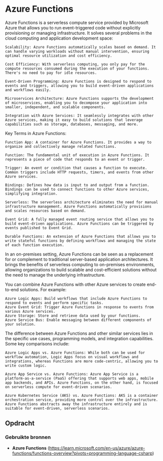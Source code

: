 # Azure Functions

Azure Functions is a serverless compute service provided by Microsoft Azure that allows you to run event-triggered code without explicitly provisioning or managing infrastructure. It solves several problems in the cloud computing and application development space:

    Scalability: Azure Functions automatically scales based on demand. It can handle varying workloads without manual intervention, ensuring optimal resource utilization and cost efficiency.

    Cost Efficiency: With serverless computing, you only pay for the compute resources consumed during the execution of your functions. There's no need to pay for idle resources.

    Event-Driven Programming: Azure Functions is designed to respond to events and triggers, allowing you to build event-driven applications and workflows easily.

    Microservices Architecture: Azure Functions supports the development of microservices, enabling you to decompose your application into smaller, independent, and scalable components.

    Integration with Azure Services: It seamlessly integrates with other Azure services, making it easy to build solutions that leverage capabilities such as storage, databases, messaging, and more.

Key Terms in Azure Functions:

    Function App: A container for Azure Functions. It provides a way to organize and collectively manage related functions.

    Function: The fundamental unit of execution in Azure Functions. It represents a piece of code that responds to an event or trigger.

    Trigger: An event or condition that causes a function to execute. Common triggers include HTTP requests, timers, and events from other Azure services.

    Bindings: Defines how data is input to and output from a function. Bindings can be used to connect functions to other Azure services, simplifying integration.

    Serverless: The serverless architecture eliminates the need for manual infrastructure management. Azure Functions automatically provisions and scales resources based on demand.

    Event Grid: A fully managed event routing service that allows you to build event-driven applications. Azure Functions can be triggered by events published to Event Grid.

    Durable Functions: An extension of Azure Functions that allows you to write stateful functions by defining workflows and managing the state of each function execution.

In an on-premises setting, Azure Functions can be seen as a replacement for or complement to traditional server-based application architectures. It brings the benefits of serverless computing to on-premises environments, allowing organizations to build scalable and cost-efficient solutions without the need to manage the underlying infrastructure.

You can combine Azure Functions with other Azure services to create end-to-end solutions. For example:

    Azure Logic Apps: Build workflows that include Azure Functions to respond to events and perform specific tasks.
    Azure Event Grid: Trigger Azure Functions in response to events from various Azure services.
    Azure Storage: Store and retrieve data used by your functions.
    Azure Service Bus: Enable messaging between different components of your solution.

The difference between Azure Functions and other similar services lies in the specific use cases, programming models, and integration capabilities. Some key comparisons include:

    Azure Logic Apps vs. Azure Functions: While both can be used for workflow automation, Logic Apps focus on visual workflows and integrations, whereas Functions are more code-centric, allowing you to write custom logic.

    Azure App Service vs. Azure Functions: Azure App Service is a platform-as-a-service (PaaS) offering that supports web apps, mobile app backends, and APIs. Azure Functions, on the other hand, is focused on serverless compute for event-driven scenarios.

    Azure Kubernetes Service (AKS) vs. Azure Functions: AKS is a container orchestration service, providing more control over the infrastructure. Azure Functions abstracts away the infrastructure entirely and is suitable for event-driven, serverless scenarios.

## Opdracht
### Gebruikte bronnen

* __Azure Functions__ (https://learn.microsoft.com/en-us/azure/azure-functions/functions-overview?pivots=programming-language-csharp)


